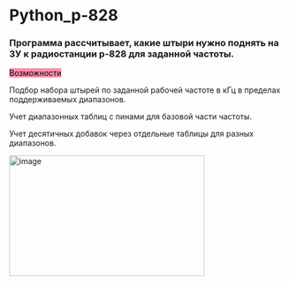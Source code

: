 # Python_p-828
### Программа рассчитывает, какие штыри нужно поднять на ЗУ к радиостанции р-828 для заданной частоты.​

<mark style="background: #FF5582A6;">Возможности</mark>

Подбор набора штырей по заданной рабочей частоте в кГц в пределах поддерживаемых диапазонов.​

Учет диапазонных таблиц с пинами для базовой части частоты. 

Учет десятичных добавок  через отдельные таблицы для разных диапазонов. 

<img width="353" height="219" alt="image" src="https://github.com/user-attachments/assets/7ef440d9-bd1a-4f5b-b7f4-682c1be9e9e6" />
